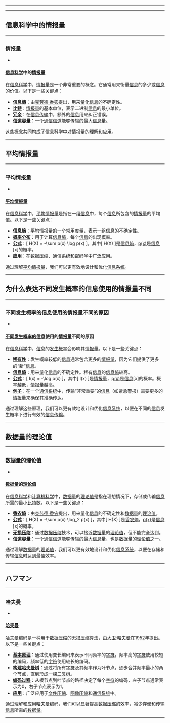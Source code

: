 # 
___
___
## 信息科学中的情报量
___
## 
### 情报量
- 

#### [信息科学](https://zh.wikipedia.org/wiki/信息科学)中的[情报量](https://zh.wikipedia.org/wiki/情报量)

在[信息科学](https://zh.wikipedia.org/wiki/信息科学)中，[情报量](https://zh.wikipedia.org/wiki/情报量)是一个非常重要的概念。它通常用来衡量[信息](https://zh.wikipedia.org/wiki/信息)的多少或[信息](https://zh.wikipedia.org/wiki/信息)的价值。以下是一些关键点：

- **[信息熵](https://zh.wikipedia.org/wiki/信息熵)**：由[克劳德·香农](https://zh.wikipedia.org/wiki/克劳德·香农)提出，用来量化[信息](https://zh.wikipedia.org/wiki/信息)的不确定性。
- **[比特](https://zh.wikipedia.org/wiki/比特)**：[情报量](https://zh.wikipedia.org/wiki/情报量)的基本单位，表示二进制[信息](https://zh.wikipedia.org/wiki/信息)的最小单位。
- **[冗余](https://zh.wikipedia.org/wiki/冗余)**：在[信息传输](https://zh.wikipedia.org/wiki/信息传输)中，额外的[信息](https://zh.wikipedia.org/wiki/信息)用来纠正错误。
- **[信道容量](https://zh.wikipedia.org/wiki/信道容量)**：一个[通信信道](https://zh.wikipedia.org/wiki/通信信道)能够传输的最大[信息量](https://zh.wikipedia.org/wiki/信息量)。

这些概念共同构成了[信息科学](https://zh.wikipedia.org/wiki/信息科学)中对[情报量](https://zh.wikipedia.org/wiki/情报量)的理解和应用。
___
## 平均情报量
___
## 
### 平均情报量
- 

#### [平均情报量](https://zh.wikipedia.org/wiki/平均情报量)

在[信息科学](https://zh.wikipedia.org/wiki/信息科学)中，[平均情报量](https://zh.wikipedia.org/wiki/平均情报量)是指在一组[信息](https://zh.wikipedia.org/wiki/信息)中，每个[信息](https://zh.wikipedia.org/wiki/信息)所包含的[情报量](https://zh.wikipedia.org/wiki/情报量)的平均值。以下是一些关键点：

- **[信息熵](https://zh.wikipedia.org/wiki/信息熵)**：[平均情报量](https://zh.wikipedia.org/wiki/平均情报量)的一个常用度量，表示一组[信息](https://zh.wikipedia.org/wiki/信息)的不确定性。
- **[概率分布](https://zh.wikipedia.org/wiki/概率分布)**：用于计算[信息熵](https://zh.wikipedia.org/wiki/信息熵)，每个[信息](https://zh.wikipedia.org/wiki/信息)的出现概率。
- **[公式](https://zh.wikipedia.org/wiki/公式)**：\[ H(X) = -\sum p(x) \log p(x) \]，其中\[ H(X) \]是[信息熵](https://zh.wikipedia.org/wiki/信息熵)，[p(x)](https://zh.wikipedia.org/wiki/p(x))是[信息](https://zh.wikipedia.org/wiki/信息)\[x\]的概率。
- **[应用](https://zh.wikipedia.org/wiki/应用)**：在[数据压缩](https://zh.wikipedia.org/wiki/数据压缩)、[通信系统](https://zh.wikipedia.org/wiki/通信系统)和[密码学](https://zh.wikipedia.org/wiki/密码学)中广泛应用。

通过理解[平均情报量](https://zh.wikipedia.org/wiki/平均情报量)，我们可以更有效地设计和优化[信息系统](https://zh.wikipedia.org/wiki/信息系统)。
___
## 为什么表达不同发生概率的信息使用的情报量不同
___
## 
### 不同发生概率的信息使用的情报量不同的原因
- 

#### [不同发生概率的信息](https://zh.wikipedia.org/wiki/不同发生概率的信息)使用的[情报量](https://zh.wikipedia.org/wiki/情报量)不同的原因

在[信息科学](https://zh.wikipedia.org/wiki/信息科学)中，[信息](https://zh.wikipedia.org/wiki/信息)的[发生概率](https://zh.wikipedia.org/wiki/发生概率)会影响其[情报量](https://zh.wikipedia.org/wiki/情报量)。以下是一些关键点：

- **[稀有性](https://zh.wikipedia.org/wiki/稀有性)**：发生概率较低的[信息](https://zh.wikipedia.org/wiki/信息)通常包含更多的[情报量](https://zh.wikipedia.org/wiki/情报量)，因为它们提供了更多的“新”[信息](https://zh.wikipedia.org/wiki/信息)。
- **[信息熵](https://zh.wikipedia.org/wiki/信息熵)**：用来量化[信息](https://zh.wikipedia.org/wiki/信息)的不确定性。稀有[信息](https://zh.wikipedia.org/wiki/信息)的[信息熵](https://zh.wikipedia.org/wiki/信息熵)较高。
- **[公式](https://zh.wikipedia.org/wiki/公式)**：\[ I(x) = -\log p(x) \]，其中\[ I(x) \]是[情报量](https://zh.wikipedia.org/wiki/情报量)，[p(x)](https://zh.wikipedia.org/wiki/p(x))是[信息](https://zh.wikipedia.org/wiki/信息)\[x\]的概率。概率越低，[情报量](https://zh.wikipedia.org/wiki/情报量)越高。
- **[例子](https://zh.wikipedia.org/wiki/例子)**：在一个[通信系统](https://zh.wikipedia.org/wiki/通信系统)中，传输“非常重要”的[信息](https://zh.wikipedia.org/wiki/信息)（如紧急警报）需要更多的[情报量](https://zh.wikipedia.org/wiki/情报量)来确保其准确传达。

通过理解这些原理，我们可以更有效地设计和优化[信息系统](https://zh.wikipedia.org/wiki/信息系统)，以便在不同的[信息](https://zh.wikipedia.org/wiki/信息)发生概率下进行有效的[信息传输](https://zh.wikipedia.org/wiki/信息传输)。
___
## 数据量的理论值
___
## 
### 数据量的理论值
- 

#### [数据量](https://zh.wikipedia.org/wiki/数据量)的[理论值](https://zh.wikipedia.org/wiki/理论值)

在[信息科学](https://zh.wikipedia.org/wiki/信息科学)和[计算机科学](https://zh.wikipedia.org/wiki/计算机科学)中，[数据量](https://zh.wikipedia.org/wiki/数据量)的[理论值](https://zh.wikipedia.org/wiki/理论值)是指在理想情况下，存储或传输[信息](https://zh.wikipedia.org/wiki/信息)所需的最小[比特](https://zh.wikipedia.org/wiki/比特)数。以下是一些关键点：

- **[香农熵](https://zh.wikipedia.org/wiki/香农熵)**：由[克劳德·香农](https://zh.wikipedia.org/wiki/克劳德·香农)提出，用来量化[信息](https://zh.wikipedia.org/wiki/信息)的不确定性和[数据量](https://zh.wikipedia.org/wiki/数据量)的[理论值](https://zh.wikipedia.org/wiki/理论值)。
- **[公式](https://zh.wikipedia.org/wiki/公式)**：\[ H(X) = -\sum p(x) \log_2 p(x) \]，其中\[ H(X) \]是[香农熵](https://zh.wikipedia.org/wiki/香农熵)，[p(x)](https://zh.wikipedia.org/wiki/p(x))是[信息](https://zh.wikipedia.org/wiki/信息)\[x\]的概率。
- **[无损压缩](https://zh.wikipedia.org/wiki/无损压缩)**：通过[数据压缩](https://zh.wikipedia.org/wiki/数据压缩)技术，可以接近[数据量](https://zh.wikipedia.org/wiki/数据量)的[理论值](https://zh.wikipedia.org/wiki/理论值)，但不能完全达到。
- **[信道容量](https://zh.wikipedia.org/wiki/信道容量)**：一个[通信信道](https://zh.wikipedia.org/wiki/通信信道)能够传输的最大[信息量](https://zh.wikipedia.org/wiki/信息量)，也是[数据量](https://zh.wikipedia.org/wiki/数据量)的[理论值](https://zh.wikipedia.org/wiki/理论值)之一。

通过理解[数据量](https://zh.wikipedia.org/wiki/数据量)的[理论值](https://zh.wikipedia.org/wiki/理论值)，我们可以更有效地设计和优化[信息系统](https://zh.wikipedia.org/wiki/信息系统)，以便在存储和传输[信息](https://zh.wikipedia.org/wiki/信息)时达到最佳效率。
___
## ハフマン
___
## 
### 哈夫曼
- 

#### [哈夫曼](https://zh.wikipedia.org/wiki/哈夫曼)

[哈夫曼](https://zh.wikipedia.org/wiki/哈夫曼)编码是一种用于[数据压缩](https://zh.wikipedia.org/wiki/数据压缩)的[无损压缩](https://zh.wikipedia.org/wiki/无损压缩)算法，由[大卫·哈夫曼](https://zh.wikipedia.org/wiki/大卫·哈夫曼)在1952年提出。以下是一些关键点：

- **[基本原理](https://zh.wikipedia.org/wiki/基本原理)**：通过使用变长编码来表示不同频率的[字符](https://zh.wikipedia.org/wiki/字符)，频率高的[字符](https://zh.wikipedia.org/wiki/字符)使用较短的编码，频率低的[字符](https://zh.wikipedia.org/wiki/字符)使用较长的编码。
- **[构建哈夫曼树](https://zh.wikipedia.org/wiki/构建哈夫曼树)**：通过将所有[字符](https://zh.wikipedia.org/wiki/字符)及其频率作为叶节点，逐步合并频率最小的两个节点，直到形成一棵[二叉树](https://zh.wikipedia.org/wiki/二叉树)。
- **[编码过程](https://zh.wikipedia.org/wiki/编码过程)**：从根节点到叶节点的路径决定了每个[字符](https://zh.wikipedia.org/wiki/字符)的编码，左子节点通常表示为0，右子节点表示为1。
- **[应用](https://zh.wikipedia.org/wiki/应用)**：广泛应用于[文件压缩](https://zh.wikipedia.org/wiki/文件压缩)、[图像压缩](https://zh.wikipedia.org/wiki/图像压缩)和[通信系统](https://zh.wikipedia.org/wiki/通信系统)中。

通过理解和应用[哈夫曼](https://zh.wikipedia.org/wiki/哈夫曼)编码，我们可以显著提高[数据压缩](https://zh.wikipedia.org/wiki/数据压缩)的效率，减少存储和传输[信息](https://zh.wikipedia.org/wiki/信息)所需的[数据量](https://zh.wikipedia.org/wiki/数据量)。
___
